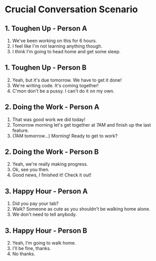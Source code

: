 # Crucial Conversation Scenario

## 1. Toughen Up - Person A

1. We've been working on this for 6 hours.
3. I feel like I'm not learning anything though.
5. I think I'm going to head home and get some sleep.

## 1. Toughen Up - Person B

2. Yeah, but it's due tomorrow. We have to get it done!
4. We're writing code. It's coming together!
6. C'mon don't be a pussy. I can't do it on my own.

## 2. Doing the Work - Person A

1. That was good work we did today!
3. Tomorrow morning let's get together at 7AM and finish up the last feature.
5. (7AM tomorrow...) Morning! Ready to get to work?

## 2. Doing the Work - Person B

2. Yeah, we're really making progress.
4. Ok, see you then.
6. Good news, I finished it! Check it out!

## 3. Happy Hour - Person A

1. Did you pay your tab?
3. Walk? Someone as cute as you shouldn't be walking home alone.
5. We don't need to tell anybody.

## 3. Happy Hour - Person B

2. Yeah, I'm going to walk home.
4. I'll be fine, thanks.
6. No thanks.
